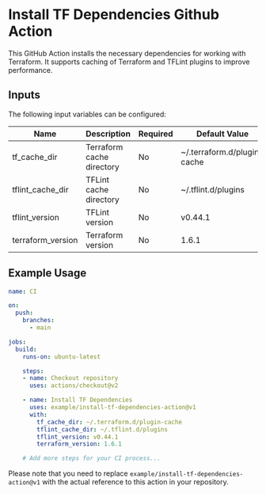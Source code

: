 # Install TF Dependencies Github Action

This GitHub Action installs the necessary dependencies for working with Terraform. It supports caching of Terraform and TFLint plugins to improve performance.

## Inputs

The following input variables can be configured:

| Name               | Description                       | Required | Default Value         |
|--------------------|-----------------------------------|----------|-----------------------|
| tf_cache_dir       | Terraform cache directory          | No       | ~/.terraform.d/plugin-cache |
| tflint_cache_dir   | TFLint cache directory             | No       | ~/.tflint.d/plugins  |
| tflint_version     | TFLint version                     | No       | v0.44.1              |
| terraform_version  | Terraform version                  | No       | 1.6.1                 |

## Example Usage

```yaml
name: CI

on:
  push:
    branches:
      - main

jobs:
  build:
    runs-on: ubuntu-latest

    steps:
    - name: Checkout repository
      uses: actions/checkout@v2

    - name: Install TF Dependencies
      uses: example/install-tf-dependencies-action@v1
      with:
        tf_cache_dir: ~/.terraform.d/plugin-cache
        tflint_cache_dir: ~/.tflint.d/plugins
        tflint_version: v0.44.1
        terraform_version: 1.6.1

    # Add more steps for your CI process...
```

Please note that you need to replace `example/install-tf-dependencies-action@v1` with the actual reference to this action in your repository.